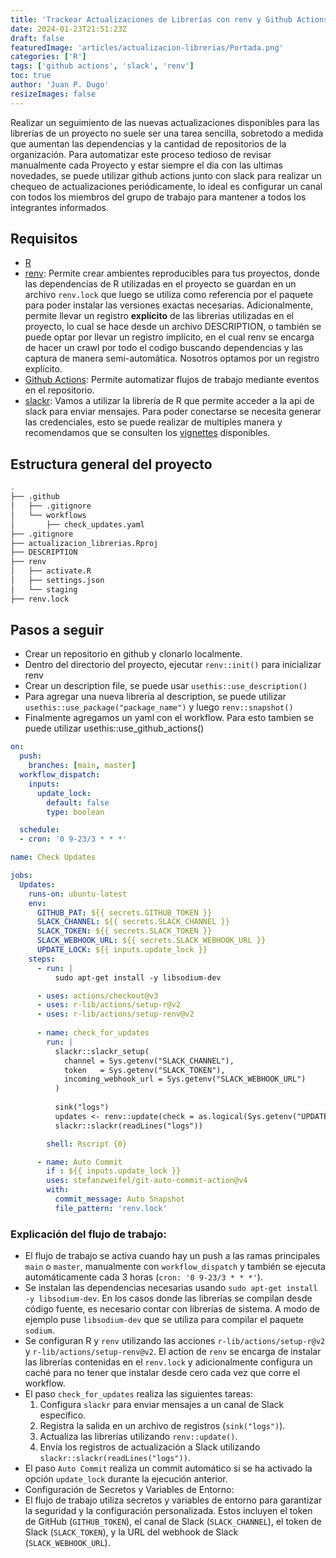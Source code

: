 ```yaml
---
title: 'Trackear Actualizaciones de Librerías con renv y Github Actions'
date: 2024-01-23T21:51:23Z
draft: false
featuredImage: 'articles/actualizacion-librerias/Portada.png'
categories: ['R']
tags: ['github actions', 'slack', 'renv']
toc: true
author: 'Juan P. Dugo'
resizeImages: false
---
```

Realizar un seguimiento de las nuevas actualizaciones disponibles para las librerías de un proyecto no suele ser una tarea sencilla, sobretodo a medida que aumentan las dependencias y la cantidad de repositorios de la organización. Para automatizar este proceso tedioso de revisar manualmente cada Proyecto y estar siempre el dia con las ultimas novedades, se puede utilizar github actions junto con slack para realizar un chequeo de actualizaciones periódicamente, lo ideal es configurar un canal con todos los miembros del grupo de trabajo para mantener a todos los integrantes informados.

## Requisitos

- [R](https://www.r-project.org/)
- [renv](https://rstudio.github.io/renv/articles/renv.html): Permite crear ambientes reproducibles para tus proyectos, donde las dependencias de R utilizadas en el proyecto se guardan en un archivo `renv.lock` que luego se utiliza como referencia por el paquete para poder instalar las versiones exactas necesarias. Adicionalmente, permite llevar un registro **explícito** de las librerias utilizadas en el proyecto, lo cual se hace desde un archivo DESCRIPTION, o también se puede optar por llevar un registro implícito, en el cual renv se encarga de hacer un crawl por todo el codigo buscando dependencias y las captura de manera semi-automática. Nosotros optamos por un registro explícito.
- [Github Actions](https://docs.github.com/es/actions): Permite automatizar flujos de trabajo mediante eventos en el repositorio.
- [slackr](https://github.com/mrkaye97/slackr): Vamos a utilizar la librería de R que permite acceder a la api de slack para enviar mensajes. Para poder conectarse se necesita generar las credenciales, esto se puede realizar de multiples manera y recomendamos que se consulten los [vignettes](https://github.com/mrkaye97/slackr#vignettes) disponibles.

## Estructura general del proyecto

``` bash
.
├── .github
│   ├── .gitignore
│   └── workflows
│       ├── check_updates.yaml
├── .gitignore
├── actualizacion_librerias.Rproj
├── DESCRIPTION
├── renv
│   ├── activate.R
│   ├── settings.json
│   └── staging
├── renv.lock
```

## Pasos a seguir

- Crear un repositorio en github y clonarlo localmente.
- Dentro del directorio del proyecto, ejecutar `renv::init()` para inicializar renv
- Crear un description file, se puede usar `usethis::use_description()`
- Para agregar una nueva librería al description, se puede utilizar `usethis::use_package("package_name")` y luego `renv::snapshot()`
- Finalmente agregamos un yaml con el workflow. Para esto tambien se puede utilizar usethis::use_github_actions()

``` yaml
on:
  push:
    branches: [main, master]
  workflow_dispatch:
    inputs:
      update_lock:
        default: false
        type: boolean

  schedule:
  - cron: '0 9-23/3 * * *'

name: Check Updates

jobs:
  Updates:
    runs-on: ubuntu-latest
    env:
      GITHUB_PAT: ${{ secrets.GITHUB_TOKEN }}
      SLACK_CHANNEL: ${{ secrets.SLACK_CHANNEL }}
      SLACK_TOKEN: ${{ secrets.SLACK_TOKEN }}
      SLACK_WEBHOOK_URL: ${{ secrets.SLACK_WEBHOOK_URL }}
      UPDATE_LOCK: ${{ inputs.update_lock }}
    steps:
      - run: |
          sudo apt-get install -y libsodium-dev

      - uses: actions/checkout@v3
      - uses: r-lib/actions/setup-r@v2
      - uses: r-lib/actions/setup-renv@v2
          
      - name: check_for_updates
        run: |
          slackr::slackr_setup(
            channel = Sys.getenv("SLACK_CHANNEL"), 
            token   = Sys.getenv("SLACK_TOKEN"),
            incoming_webhook_url = Sys.getenv("SLACK_WEBHOOK_URL")
          )
          
          sink("logs")
          updates <- renv::update(check = as.logical(Sys.getenv("UPDATE_LOCK")))
          slackr::slackr(readLines("logs"))

        shell: Rscript {0}

      - name: Auto Commit
        if : ${{ inputs.update_lock }}
        uses: stefanzweifel/git-auto-commit-action@v4
        with:
          commit_message: Auto Snapshot
          file_pattern: 'renv.lock'
```

### Explicación del flujo de trabajo:

- El flujo de trabajo se activa cuando hay un push a las ramas principales `main` o `master`, manualmente con `workflow_dispatch` y también se ejecuta automáticamente cada 3 horas (`cron: '0 9-23/3 * * *'`).
- Se instalan las dependencias necesarias usando `sudo apt-get install -y libsodium-dev`. En los casos donde las librerías se compilan desde código fuente, es necesario contar con librerías de sistema. A modo de ejemplo puse `libsodium-dev` que se utiliza para compilar el paquete `sodium`.
- Se configuran R y `renv` utilizando las acciones `r-lib/actions/setup-r@v2` y `r-lib/actions/setup-renv@v2`. El action de `renv` se encarga de instalar las librerías contenidas en el `renv.lock` y adicionalmente configura un caché para no tener que instalar desde cero cada vez que corre el workflow.
- El paso `check_for_updates` realiza las siguientes tareas:
    1. Configura `slackr` para enviar mensajes a un canal de Slack específico.
    2. Registra la salida en un archivo de registros (`sink("logs")`).
    3. Actualiza las librerías utilizando `renv::update()`.
    4. Envía los registros de actualización a Slack utilizando `slackr::slackr(readLines("logs"))`.
- El paso `Auto Commit` realiza un commit automático si se ha activado la opción `update_lock` durante la ejecución anterior.
- Configuración de Secretos y Variables de Entorno:
- El flujo de trabajo utiliza secretos y variables de entorno para garantizar la seguridad y la configuración personalizada. Estos incluyen el token de GitHub (`GITHUB_TOKEN`), el canal de Slack (`SLACK_CHANNEL`), el token de Slack (`SLACK_TOKEN`), y la URL del webhook de Slack (`SLACK_WEBHOOK_URL`).
